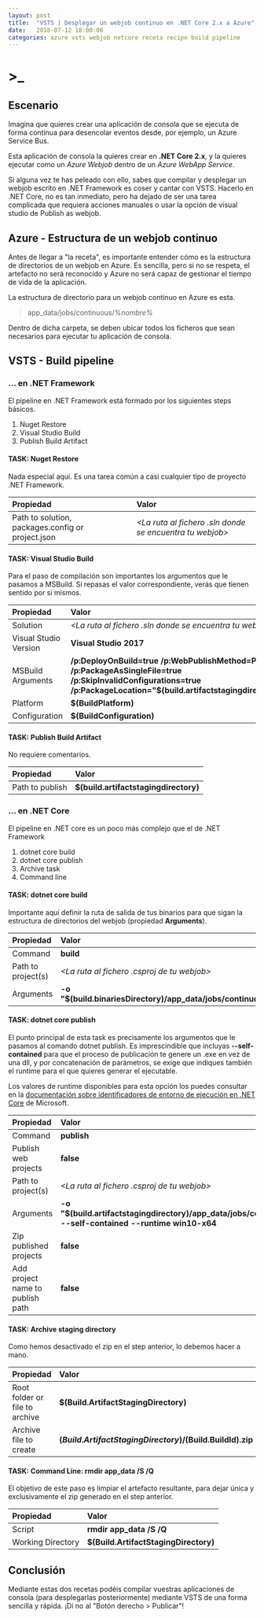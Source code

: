 ```yaml
---
layout: post
title:  "VSTS | Desplegar un webjob continuo en .NET Core 2.x a Azure"
date:   2018-07-12 18:00:00
categories: azure vsts webjob netcore receta recipe build pipeline
---
```

# >_

## Escenario

Imagina que quieres crear una aplicación de consola que se ejecuta de forma continua para desencolar eventos desde, por ejemplo, un Azure Service Bus.

Esta aplicación de consola la quieres crear en **.NET Core 2.x**, y la quieres ejecutar como un *Azure Webjob* dentro de un *Azure WebApp Service*.

Si alguna vez te has peleado con ello, sabes que compilar y desplegar un webjob escrito en .NET Framework es coser y cantar con VSTS. Hacerlo en .NET Core, no es tan inmediato, pero ha dejado de ser una tarea complicada que requiera acciones manuales o usar la opción de visual studio de Publish as webjob.

## Azure - Estructura de un webjob continuo

Antes de llegar a "la receta", es importante entender cómo es la estructura de directorios de un webjob en Azure. Es sencilla, pero si no se respeta, el artefacto no será reconocido y Azure no será capaz de gestionar el tiempo de vida de la aplicación.

La estructura de directorio para un webjob continuo en Azure es esta.

> app_data/jobs/continuous/_%nombre%_

Dentro de dicha carpeta, se deben ubicar todos los ficheros que sean necesarios para ejecutar tu aplicación de consola.

## VSTS - Build pipeline

### ... en .NET Framework

El pipeline en .NET Framework está formado por los siguientes steps básicos.

1. Nuget Restore
1. Visual Studio Build
1. Publish Build Artifact

#### TASK: Nuget Restore

Nada especial aquí. Es una tarea común a casi cualquier tipo de proyecto .NET Framework.

| Propiedad | Valor |
|:-|:-|
| Path to solution, packages.config or project.json | *<La ruta al fichero .sln donde se encuentra tu webjob>* |

#### TASK: Visual Studio Build

Para el paso de compilación son importantes los argumentos que le pasamos a MSBuild. Si repasas el valor correspondiente, verás que tienen sentido por si mismos.

| Propiedad | Valor |
|:-|:-|
| Solution | *<La ruta al fichero .sln donde se encuentra tu webjob>* |
| Visual Studio Version | **Visual Studio 2017** |
| MSBuild Arguments | **/p:DeployOnBuild=true /p:WebPublishMethod=Package /p:PackageAsSingleFile=true /p:SkipInvalidConfigurations=true /p:PackageLocation="$(build.artifactstagingdirectory)\\"** |
| Platform | **$(BuildPlatform)** |
| Configuration | **$(BuildConfiguration)** |

#### TASK: Publish Build Artifact

No requiere comentarios.

| Propiedad | Valor |
|:-|:-|
| Path to publish | **$(build.artifactstagingdirectory)** |

### ... en .NET Core

El pipeline en .NET core es un poco más complejo que el de .NET Framework

1. dotnet core build
1. dotnet core publish
1. Archive task
1. Command line

#### TASK: dotnet core build

Importante aquí definir la ruta de salida de tus binarios para que sigan la estructura de directorios del webjob (propiedad **Arguments**).

| Propiedad | Valor |
|:-|:-|
| Command | **build** |
| Path to project(s) | *<La ruta al fichero .csproj de tu webjob>* |
| Arguments | **-o "$(build.binariesDirectory)/app_data/jobs/continuous/_<nombre_de_tu_job>_"** |

#### TASK: dotnet core publish

El punto principal de esta task es precisamente los argumentos que le pasamos al comando dotnet publish. Es imprescindible que incluyas **--self-contained** para que el proceso de publicación te genere un .exe en vez de una dll, y por concatenación de parámetros, se exige que indiques también el runtime para el que quieres generar el ejecutable.

Los valores de runtime disponibles para esta opción los puedes consultar en la [documentación sobre identificadores de entorno de ejecución en .NET Core](https://docs.microsoft.com/es-es/dotnet/core/rid-catalog) de Microsoft.

| Propiedad | Valor |
|:-|:-|
| Command | **publish** |
| Publish web projects | **false** |
| Path to project(s) | *<La ruta al fichero .csproj de tu webjob>* |
| Arguments | **-o "$(build.artifactstagingdirectory)/app_data/jobs/continuous/_<nombre_de_tu_job>_" --self-contained --runtime win10-x64** |
| Zip published projects | **false** |
| Add project name to publish path | **false** |

#### TASK: Archive staging directory

Como hemos desactivado el zip en el step anterior, lo debemos hacer a mano.

| Propiedad | Valor |
|:-|:-|
| Root folder or file to archive | **$(Build.ArtifactStagingDirectory)**|
| Archive file to create | **$(Build.ArtifactStagingDirectory)/$(Build.BuildId).zip**|

#### TASK: Command Line: rmdir app_data /S /Q

El objetivo de este paso es limpiar el artefacto resultante, para dejar única y exclusivamente el zip generado en el step anterior.

| Propiedad | Valor |
|:-|:-|
|Script|**rmdir app_data /S /Q**|
|Working Directory| **$(Build.ArtifactStagingDirectory)**|

## Conclusión

Mediante estas dos recetas podéis compilar vuestras aplicaciones de consola (para desplegarlas posteriormente) mediante VSTS de una forma sencilla y rápida. ¡Di no al "Botón derecho > Publicar"!